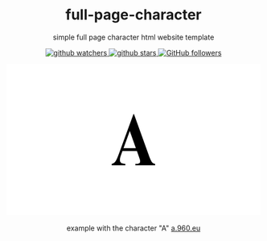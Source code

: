 <h1 align="center">full-page-character</h1>
<p align="center">
  simple full page character html website template
</p>

<p align="center">
  <a target="_blank" href="https://github.com/joscha0/full-page-character"><img src="https://img.shields.io/github/watchers/joscha0/full-page-character.svg?style=social&label=Watch" alt="github watchers">   </a>
  <a target="_blank" href="https://github.com/joscha0/full-page-character"><img src="https://img.shields.io/github/stars/joscha0/full-page-character.svg?style=social&label=Star" alt="github stars">   </a>
  <a target="_blank" href="https://github.com/joscha0/full-page-character" title="Follow @joscha0 on GitHub"><img src="https://img.shields.io/github/followers/joscha0.svg?style=social&label=Follow" alt="GitHub followers">
  </a>
</p>

<p align="center">
  <img width="533" height="300" src="https://raw.githubusercontent.com/joscha0/full-page-character/master/Screenshot.png">
</p>
<p align="center">
  example with the character "A"
  <a target="_blank" href="http://a.960.eu/"> a.960.eu</a>


